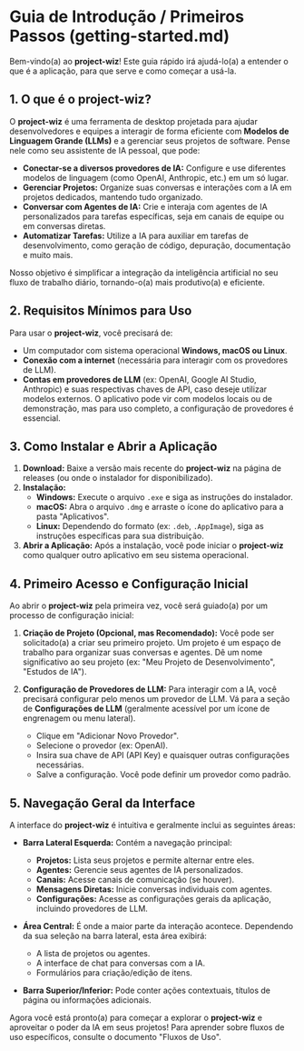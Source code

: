 # Guia de Introdução / Primeiros Passos (getting-started.md)

Bem-vindo(a) ao **project-wiz**! Este guia rápido irá ajudá-lo(a) a entender o que é a aplicação, para que serve e como começar a usá-la.

## 1. O que é o project-wiz?

O **project-wiz** é uma ferramenta de desktop projetada para ajudar desenvolvedores e equipes a interagir de forma eficiente com **Modelos de Linguagem Grande (LLMs)** e a gerenciar seus projetos de software. Pense nele como seu assistente de IA pessoal, que pode:

- **Conectar-se a diversos provedores de IA:** Configure e use diferentes modelos de linguagem (como OpenAI, Anthropic, etc.) em um só lugar.
- **Gerenciar Projetos:** Organize suas conversas e interações com a IA em projetos dedicados, mantendo tudo organizado.
- **Conversar com Agentes de IA:** Crie e interaja com agentes de IA personalizados para tarefas específicas, seja em canais de equipe ou em conversas diretas.
- **Automatizar Tarefas:** Utilize a IA para auxiliar em tarefas de desenvolvimento, como geração de código, depuração, documentação e muito mais.

Nosso objetivo é simplificar a integração da inteligência artificial no seu fluxo de trabalho diário, tornando-o(a) mais produtivo(a) e eficiente.

## 2. Requisitos Mínimos para Uso

Para usar o **project-wiz**, você precisará de:

- Um computador com sistema operacional **Windows, macOS ou Linux**.
- **Conexão com a internet** (necessária para interagir com os provedores de LLM).
- **Contas em provedores de LLM** (ex: OpenAI, Google AI Studio, Anthropic) e suas respectivas chaves de API, caso deseje utilizar modelos externos. O aplicativo pode vir com modelos locais ou de demonstração, mas para uso completo, a configuração de provedores é essencial.

## 3. Como Instalar e Abrir a Aplicação

1.  **Download:** Baixe a versão mais recente do **project-wiz** na página de releases (ou onde o instalador for disponibilizado).
2.  **Instalação:**
    - **Windows:** Execute o arquivo `.exe` e siga as instruções do instalador.
    - **macOS:** Abra o arquivo `.dmg` e arraste o ícone do aplicativo para a pasta "Aplicativos".
    - **Linux:** Dependendo do formato (ex: `.deb`, `.AppImage`), siga as instruções específicas para sua distribuição.
3.  **Abrir a Aplicação:** Após a instalação, você pode iniciar o **project-wiz** como qualquer outro aplicativo em seu sistema operacional.

## 4. Primeiro Acesso e Configuração Inicial

Ao abrir o **project-wiz** pela primeira vez, você será guiado(a) por um processo de configuração inicial:

1.  **Criação de Projeto (Opcional, mas Recomendado):** Você pode ser solicitado(a) a criar seu primeiro projeto. Um projeto é um espaço de trabalho para organizar suas conversas e agentes. Dê um nome significativo ao seu projeto (ex: "Meu Projeto de Desenvolvimento", "Estudos de IA").

2.  **Configuração de Provedores de LLM:** Para interagir com a IA, você precisará configurar pelo menos um provedor de LLM. Vá para a seção de **Configurações de LLM** (geralmente acessível por um ícone de engrenagem ou menu lateral).
    - Clique em "Adicionar Novo Provedor".
    - Selecione o provedor (ex: OpenAI).
    - Insira sua chave de API (API Key) e quaisquer outras configurações necessárias.
    - Salve a configuração. Você pode definir um provedor como padrão.

## 5. Navegação Geral da Interface

A interface do **project-wiz** é intuitiva e geralmente inclui as seguintes áreas:

- **Barra Lateral Esquerda:** Contém a navegação principal:
  - **Projetos:** Lista seus projetos e permite alternar entre eles.
  - **Agentes:** Gerencie seus agentes de IA personalizados.
  - **Canais:** Acesse canais de comunicação (se houver).
  - **Mensagens Diretas:** Inicie conversas individuais com agentes.
  - **Configurações:** Acesse as configurações gerais da aplicação, incluindo provedores de LLM.

- **Área Central:** É onde a maior parte da interação acontece. Dependendo da sua seleção na barra lateral, esta área exibirá:
  - A lista de projetos ou agentes.
  - A interface de chat para conversas com a IA.
  - Formulários para criação/edição de itens.

- **Barra Superior/Inferior:** Pode conter ações contextuais, títulos de página ou informações adicionais.

Agora você está pronto(a) para começar a explorar o **project-wiz** e aproveitar o poder da IA em seus projetos! Para aprender sobre fluxos de uso específicos, consulte o documento "Fluxos de Uso".
